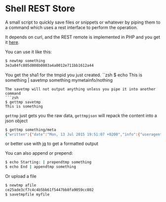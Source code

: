 # Shell REST Store
A small script to quickly save files or snippets or whatever by piping them to a command which uses a rest interface to perform the operation. 

It depends on curl, and the REST remote is implemented in PHP and you get it [here](https://github.com/m42e/php-rest-store).

You can use it like this:

```zsh
$ newtmp something
3e3a84fc805d808b0803a4a0012e711bb1612a44
```
You get the sha1 for the tmpid you just created.
``zsh
$ echo This is something | savetmp something mymetainfo/nothing
```
The savetmp will not output anything unless you pipe it into another command
```zsh
$ gettmp savetmp
This is something
```
```gettmp``` just gets you the raw data, ```gettmpjson``` will repack the content into a json object

```zsh
$ gettmp something/meta 
{"written":{"date":"Mon, 13 Jul 2015 19:51:07 +0200","info":{"useragent":"curl\/7.37.1","remote":"18.233.121.21"},"length":18,"accessedvia":"something","meta":{"from":"matthias@matthias-mbp","mymetainfo":"nothing"}}}
```
or better use with [jq](http://stedolan.github.io/jq/) to get a formatted output

You can also append or prepend:
```zsh
$ echo Starting: | prependtmp something
$ echo End | appendtmp something
```

Or upload a file
```zsh
$ newtmp afile
ce25ade3cf7c4c4b5bb61f5447bb8fa9059cc802
$ savetmpfile myfile
```






